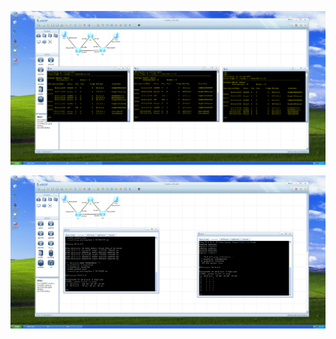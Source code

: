 ![Image alt](https://github.com/mrkrug24/Computer-networks-eNSP/blob/main/Lab%206/1.%20Routers.png)

![Image alt](https://github.com/mrkrug24/Computer-networks-eNSP/blob/main/Lab%206/2.%20Tracert.png)
